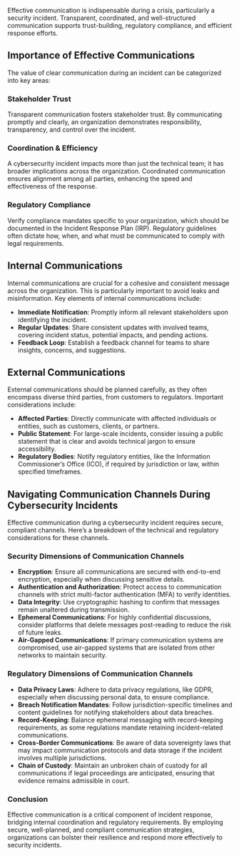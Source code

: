 Effective communication is indispensable during a crisis, particularly a security incident. Transparent, coordinated, and well-structured communication supports trust-building, regulatory compliance, and efficient response efforts.

## Importance of Effective Communications

The value of clear communication during an incident can be categorized into key areas:

### Stakeholder Trust
Transparent communication fosters stakeholder trust. By communicating promptly and clearly, an organization demonstrates responsibility, transparency, and control over the incident.

### Coordination & Efficiency
A cybersecurity incident impacts more than just the technical team; it has broader implications across the organization. Coordinated communication ensures alignment among all parties, enhancing the speed and effectiveness of the response.

### Regulatory Compliance
Verify compliance mandates specific to your organization, which should be documented in the Incident Response Plan (IRP). Regulatory guidelines often dictate how, when, and what must be communicated to comply with legal requirements.

## Internal Communications

Internal communications are crucial for a cohesive and consistent message across the organization. This is particularly important to avoid leaks and misinformation. Key elements of internal communications include:

- **Immediate Notification**: Promptly inform all relevant stakeholders upon identifying the incident.
- **Regular Updates**: Share consistent updates with involved teams, covering incident status, potential impacts, and pending actions.
- **Feedback Loop**: Establish a feedback channel for teams to share insights, concerns, and suggestions.

## External Communications

External communications should be planned carefully, as they often encompass diverse third parties, from customers to regulators. Important considerations include:

- **Affected Parties**: Directly communicate with affected individuals or entities, such as customers, clients, or partners.
- **Public Statement**: For large-scale incidents, consider issuing a public statement that is clear and avoids technical jargon to ensure accessibility.
- **Regulatory Bodies**: Notify regulatory entities, like the Information Commissioner’s Office (ICO), if required by jurisdiction or law, within specified timeframes.

## Navigating Communication Channels During Cybersecurity Incidents

Effective communication during a cybersecurity incident requires secure, compliant channels. Here’s a breakdown of the technical and regulatory considerations for these channels.

### Security Dimensions of Communication Channels

- **Encryption**: Ensure all communications are secured with end-to-end encryption, especially when discussing sensitive details.
- **Authentication and Authorization**: Protect access to communication channels with strict multi-factor authentication (MFA) to verify identities.
- **Data Integrity**: Use cryptographic hashing to confirm that messages remain unaltered during transmission.
- **Ephemeral Communications**: For highly confidential discussions, consider platforms that delete messages post-reading to reduce the risk of future leaks.
- **Air-Gapped Communications**: If primary communication systems are compromised, use air-gapped systems that are isolated from other networks to maintain security.

### Regulatory Dimensions of Communication Channels

- **Data Privacy Laws**: Adhere to data privacy regulations, like GDPR, especially when discussing personal data, to ensure compliance.
- **Breach Notification Mandates**: Follow jurisdiction-specific timelines and content guidelines for notifying stakeholders about data breaches.
- **Record-Keeping**: Balance ephemeral messaging with record-keeping requirements, as some regulations mandate retaining incident-related communications.
- **Cross-Border Communications**: Be aware of data sovereignty laws that may impact communication protocols and data storage if the incident involves multiple jurisdictions.
- **Chain of Custody**: Maintain an unbroken chain of custody for all communications if legal proceedings are anticipated, ensuring that evidence remains admissible in court.

### Conclusion

Effective communication is a critical component of incident response, bridging internal coordination and regulatory requirements. By employing secure, well-planned, and compliant communication strategies, organizations can bolster their resilience and respond more effectively to security incidents.